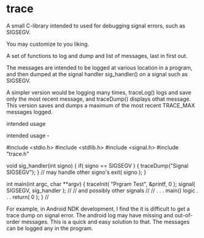 # trace
A small C-library intended to used for debugging signal errors, such as SIGSEGV.

You may customize to you liking.

A set of functions to log and dump and list of messages,
last in first out.

The messages are intended to be logged at various location in a program,
and then dumped at the signal handler sig_handler() on a signal such as
SIGSEGV.

A simpler version would be logging many times, traceLog() logs and save
only the most recent message, and traceDump() displays othat message.
This version saves and dumps a maximum of the most recent TRACE_MAX messages
logged.

intended usage



intended usage -

#include <stdio.h>
#include <stdlib.h>
#include <signal.h>
#include "trace.h"

void sig_handler(int signo)
{
    if( signo ==  SIGSEGV ) {
        traceDump("Signal SIGSEGV");
    }
    // may handle other signo's
    exit( signo );
}

int main(int argc, char **argv)
{
    traceInit( "Prgram Test", &printf, 0 );
    signal( SIGSEGV, sig_handler );
    //
    // and possibly other signals
    //
    // . . . main() logic . . .
    return( 0 );
}
//


For example, in Android NDK development, I find the it is difficult to get a trace dump on signal error. The android log may
have missing and out-of-order messages. This is a quick and easy solution to that. The messages can be logged any in the program.  



